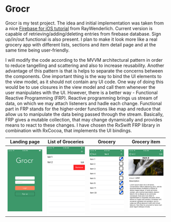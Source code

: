 # Grocr

Grocr is my test project. The idea and initial implementation was taken from a nice [Firebase for iOS tutorial](https://www.raywenderlich.com/139322/firebase-tutorial-getting-started-2) from RayWenderlich. Current version is capable of retrieving/adding/deleting entries from firebase database. Sign up/in/out functional is also present. I plan to make it look more like a real grocery app with different lists, sections and item detail page and at the same time being user-friendly.

I will modify the code according to the MVVM architectural pattern in order to reduce tangelling and scattering and also to increase reusability. Another advantage of this pattern is that is helps to separate the concerns between the components. 
One important thing is the way to bind the UI elements to the view model, as it should not contain any UI code. One way of doing this would be to use closures in the view model and call them whenever the user manipulates with the UI. However, there is a better way - 
Functional Reactive Programming (FRP). Reactive programming brings us stream of data, on which we may attach listeners and hadle each change. Functional part in FRP stands for the higher-order functions like map and reduce that allow us to manipulate the data being passed through the stream. Basically, FRP gives a mutable collection, that may change dynamically and provides means to react to these changes. 
I have chosen the RxSwift FRP library in combination with RxCocoa, that implements the UI bindings.


Landing page | List of Groceries | Grocery | Grocery item 
:-------------------------:|:-------------------------:|:-------------------------:|:-------------------------:
![](images/start.png)  |  ![](images/list.png) | ![](images/grocery.png) | ![](images/item.png)  

